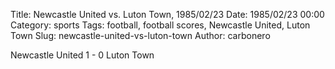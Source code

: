 Title: Newcastle United vs. Luton Town, 1985/02/23
Date: 1985/02/23 00:00
Category: sports
Tags: football, football scores, Newcastle United, Luton Town
Slug: newcastle-united-vs-luton-town
Author: carbonero


Newcastle United 1 - 0 Luton Town

